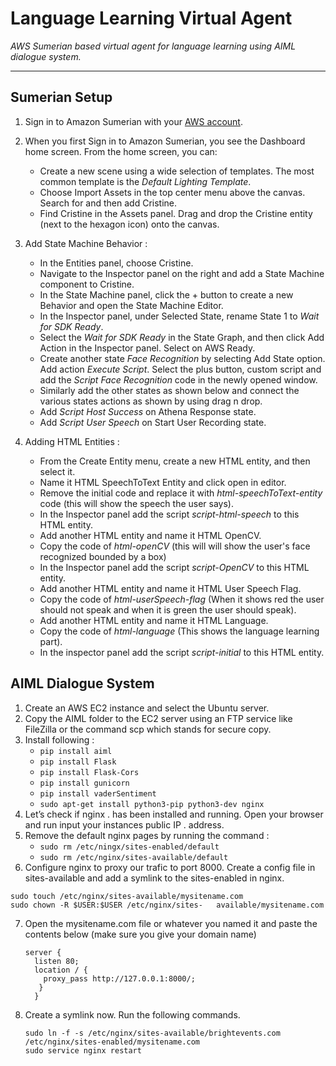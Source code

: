 # Language Learning Virtual Agent

*AWS Sumerian based virtual agent for language learning using AIML dialogue system.*

---

## Sumerian Setup

1. Sign in to Amazon Sumerian with your [AWS account](https://signin.aws.amazon.com/signin?redirect_uri=https%3A%2F%2Fportal.aws.amazon.com%2Fbilling%2Fsignup%2Fresume&client_id=signup).

2. When you first Sign in to Amazon Sumerian, you see the Dashboard home screen. From the home screen, you can:
   * Create a new scene using a wide selection of templates. The most common template is the *Default Lighting Template*.
   * Choose Import Assets in the top center menu above the canvas. Search for and then add Cristine.
   * Find Cristine in the Assets panel. Drag and drop the Cristine entity (next to the hexagon icon) onto the canvas.
   
3. Add State Machine Behavior :
   * In the Entities panel, choose Cristine.
   * Navigate to the Inspector panel on the right and add a State Machine component to Cristine.
   * In the State Machine panel, click the + button to create a new Behavior and open the State Machine Editor.
   * In the Inspector panel, under Selected State, rename State 1 to *Wait for SDK Ready*.
   * Select the *Wait for SDK Ready* in the State Graph, and then click Add Action in the Inspector panel. Select on AWS Ready.
   * Create another state *Face Recognition* by selecting Add State option. Add action *Execute Script*. Select the plus button, custom script and add the *Script Face Recognition* code in the newly opened window.
   * Similarly add the other states as shown below and connect the various states actions as shown by using drag n drop.
   * Add *Script Host Success* on Athena Response state.
   * Add *Script User Speech* on Start User Recording state.
  
4. Adding HTML Entities :
   * From the Create Entity menu, create a new HTML entity, and then select it.
   * Name it HTML SpeechToText Entity and click open in editor.
   * Remove the initial code and replace it with *html-speechToText-entity* code (this will show the speech the user says).
   * In the Inspector panel add the script *script-html-speech* to this HTML entity.
   * Add another HTML entity and name it HTML OpenCV.
   * Copy the code of *html-openCV* (this will will show the user's face recognized bounded by a box)
   * In the Inspector panel add the script *script-OpenCV* to this HTML entity.
   * Add another HTML entity and name it HTML User Speech Flag.
   * Copy the code of *html-userSpeech-flag* (When it shows red the user should not speak and when it is green the user should speak).
   * Add another HTML entity and name it HTML Language.
   * Copy the code of *html-language* (This shows the language learning part).
   * In the inspector panel add the script *script-initial* to this HTML entity.
   
 
 ## AIML Dialogue System
 
 1. Create an AWS EC2 instance and select the Ubuntu server.
 2. Copy the AIML folder to the EC2 server using an FTP service like FileZilla or the command scp which stands for secure copy.
 3. Install following : 
    * `pip install aiml`
    * `pip install Flask`
    * `pip install Flask-Cors`
    * `pip install gunicorn`
    * `pip install vaderSentiment`
    * `sudo apt-get install python3-pip python3-dev nginx`
 4. Let’s check if nginx . has been installed and running. Open your browser and run input your instances public IP . address.
 5. Remove the default nginx pages by running the command :
    * `sudo rm /etc/ningx/sites-enabled/default`
    * `sudo rm /etc/nginx/sites-available/default`
 6. Configure nginx to proxy our trafic to port 8000. Create a config file in sites-available and add a symlink to the sites-enabled in nginx.
   ```
   sudo touch /etc/nginx/sites-available/mysitename.com
  sudo chown -R $USER:$USER /etc/nginx/sites-   available/mysitename.com
  ```
 7. Open the mysitename.com file or whatever you named it and paste the contents below (make sure you give your domain name)
    ```
    server {
      listen 80;
      location / {
        proxy_pass http://127.0.0.1:8000/;
       }
      }
     ```
 8. Create a symlink now. Run the following commands.
    ```
    sudo ln -f -s /etc/nginx/sites-available/brightevents.com /etc/nginx/sites-enabled/mysitename.com
    sudo service nginx restart
    ```
